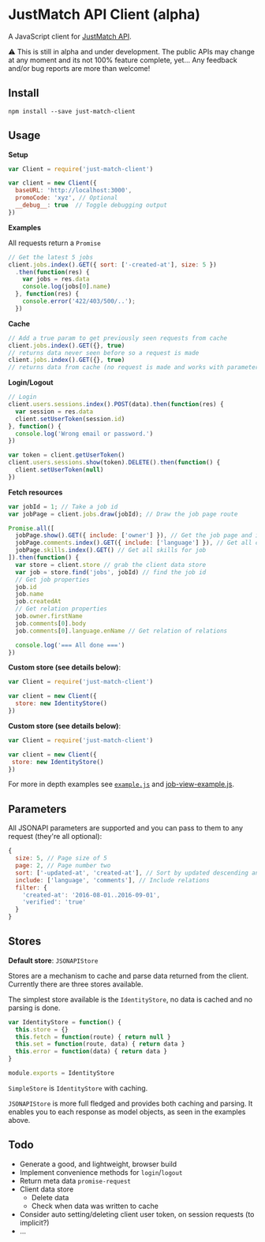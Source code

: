 # JustMatch API Client (alpha)

A JavaScript client for [JustMatch API](https://github.com/justarrived/just_match_api).

:warning: This is still in alpha and under development. The public APIs may change at any moment and its not 100% feature complete, yet... Any feedback and/or bug reports are more than welcome!

## Install

```
npm install --save just-match-client
```

## Usage

__Setup__

```javascript
var Client = require('just-match-client')

var client = new Client({
  baseURL: 'http://localhost:3000',
  promoCode: 'xyz', // Optional
  __debug__: true  // Toggle debugging output
})
```

__Examples__

All requests return a `Promise`

```javascript
// Get the latest 5 jobs
client.jobs.index().GET({ sort: ['-created-at'], size: 5 })
  .then(function(res) {
    var jobs = res.data
    console.log(jobs[0].name)
  }, function(res) {
    console.error('422/403/500/..');
  })
```

__Cache__
```javascript
// Add a true param to get previously seen requests from cache
client.jobs.index().GET({}, true)
// returns data never seen before so a request is made
client.jobs.index().GET({}, true)
// returns data from cache (no request is made and works with parameters)
```

__Login/Logout__

```javascript
// Login
client.users.sessions.index().POST(data).then(function(res) {
  var session = res.data
  client.setUserToken(session.id)
}, function() {
  console.log('Wrong email or password.')
})
```

```javascript
var token = client.getUserToken()
client.users.sessions.show(token).DELETE().then(function() {
  client.setUserToken(null)
})
```

__Fetch resources__

```javascript
var jobId = 1; // Take a job id
var jobPage = client.jobs.draw(jobId); // Draw the job page route

Promise.all([
  jobPage.show().GET({ include: ['owner'] }), // Get the job page and include the owner in the response
  jobPage.comments.index().GET({ include: ['language'] }), // Get all comments for job and include the language
  jobPage.skills.index().GET() // Get all skills for job
]).then(function() {
  var store = client.store // grab the client data store
  var job = store.find('jobs', jobId) // find the job id
  // Get job properties
  job.id
  job.name
  job.createdAt
  // Get relation properties
  job.owner.firstName
  job.comments[0].body
  job.comments[0].language.enName // Get relation of relations

  console.log('=== All done ===')
})
```

__Custom store (see details below)__:

```javascript
var Client = require('just-match-client')

var client = new Client({
  store: new IdentityStore()
})
```

__Custom store (see details below)__:

```javascript
var Client = require('just-match-client')

var client = new Client({
 store: new IdentityStore()
})
```


For more in depth examples see [`example.js`](example.js) and [job-view-example.js](job-view-example.js).

## Parameters

All JSONAPI parameters are supported and you can pass to them to any request (they're all optional):

```javascript
{
  size: 5, // Page size of 5
  page: 2, // Page number two
  sort: ['-updated-at', 'created-at'], // Sort by updated descending and then by created ascending
  include: ['language', 'comments'], // Include relations
  filter: {
    'created-at': '2016-08-01..2016-09-01',
    'verified': 'true'
  }
}
```

## Stores

__Default store__: `JSONAPIStore`

Stores are a mechanism to cache and parse data returned from the client. Currently there are three stores available.

The simplest store available is the `IdentityStore`, no data is cached and no parsing is done.

```javascript
var IdentityStore = function() {
  this.store = {}
  this.fetch = function(route) { return null }
  this.set = function(route, data) { return data }
  this.error = function(data) { return data }
}

module.exports = IdentityStore
```

`SimpleStore` is `IdentityStore` with caching.

`JSONAPIStore` is more full fledged and provides both caching and parsing. It enables you to each response as model objects, as seen in the examples above.

## Todo

* Generate a good, and lightweight, browser build
* Implement convenience methods for `login`/`logout`
* Return meta data `promise-request`
* Client data store
  - Delete data
  - Check when data was written to cache
* Consider auto setting/deleting client user token, on session requests (to implicit?)
* ...
